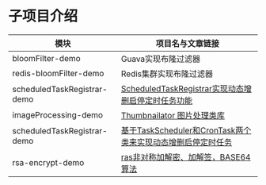 # 子项目介绍
| 模块        | 项目名与文章链接  |
| --------   |  ----  |
| bloomFilter-demo     | Guava实现布隆过滤器|
| redis-bloomFilter-demo        |    Redis集群实现布隆过滤器    |
| scheduledTaskRegistrar-demo   |   [ScheduledTaskRegistrar实现动态增删启停定时任务功能](https://www.goitman.cn/2020/11/01/ScheduledTaskRegistrar%E5%AE%9E%E7%8E%B0%E5%8A%A8%E6%80%81%E5%A2%9E%E5%88%A0%E5%90%AF%E5%81%9C%E5%AE%9A%E6%97%B6%E4%BB%BB%E5%8A%A1%E5%8A%9F%E8%83%BD/)|
| imageProcessing-demo          |   [Thumbnailator 图片处理类库]()|
| scheduledTaskRegistrar-demo  |   [基于TaskScheduler和CronTask两个类来实现动态增删启停定时任务](https://www.goitman.cn/2020/11/01/%E5%9F%BA%E4%BA%8ETaskScheduler%E5%92%8CCronTask%E5%AE%9E%E7%8E%B0%E5%8A%A8%E6%80%81%E5%A2%9E%E5%88%A0%E5%90%AF%E5%81%9C%E5%AE%9A%E6%97%B6%E4%BB%BB%E5%8A%A1%E5%8A%9F%E8%83%BD/)|
| rsa-encrypt-demo    |   [ras非对称加解密、加解签，BASE64算法](https://www.goitman.cn/2020/11/22/rsa-encrypt-body%E5%AE%9E%E7%8E%B0%E6%8E%A5%E5%8F%A3%E6%95%B0%E6%8D%AE%E5%8A%A0%E8%A7%A3%E5%AF%86%E7%AD%BE/)|
